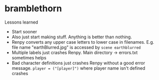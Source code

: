 # bramblethorn
Lessons learned
* Start sooner
* Also just start making stuff. Anything is better than nothing.
* Renpy converts any upper case letters to lower case in filenames. E.g. file name "earthBlurred.jpg" is accessed by `scene earthblurred`
* Multiple labels just crashes Renpy. Main directory -> errors.txt sometimes helps
* Bad character definitions just crashes Renpy without a good error message. `player = ("[player]")` where player name isn't defined crashes
